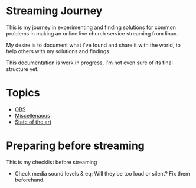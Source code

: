 # Streaming Journey

This is my journey in experimenting and finding solutions for common problems in 
making an online live church service streaming from linux.

My desire is to document what i've found and share it with the world,
to help others with my solutions and findings.

This documentation is work in progress, I'm not even sure of its final structure yet.

# Topics
 * [OBS](docs/obs.md)
 * [Miscellenaous](docs/misc.md)
 * [State of the art](docs/state_of_the_art.md)

# Preparing before streaming
This is my checklist before streaming

 * Check media sound levels & eq: Will they be too loud or silent? Fix them beforehand.

 
 
 
 